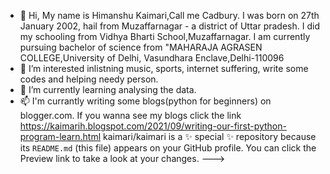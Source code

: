 - 👋 Hi, My name is Himanshu Kaimari,Call me Cadbury.
                    I was born on 27th January 2002,
                    hail from Muzaffarnagar - a district of Uttar pradesh.
                    I did my schooling from Vidhya Bharti School,Muzaffarnagar.
                    I am currently pursuing bachelor of science from 
                    "MAHARAJA AGRASEN COLLEGE,University of Delhi, 
                    Vasundhara Enclave,Delhi-110096
- 👀 I’m interested inlistning music, sports, internet suffering, write some codes and helping needy person.
- 🌱 I’m currently learning analysing the data.
- 📫 I'm currantly writing some blogs(python for beginners) on blogger.com. If you wanna see my blogs click the link https://kaimarih.blogspot.com/2021/09/writing-our-first-python-program-learn.html
kaimari/kaimari is a ✨ special ✨ repository because its `README.md` (this file) appears on your GitHub profile.
You can click the Preview link to take a look at your changes.
--->
